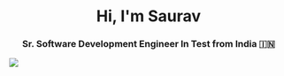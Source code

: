 <h1 align="center">Hi, I'm Saurav</h1>

<h3 align="center">Sr. Software Development Engineer In Test from India 🇮🇳</h3>
<p align="left"> <img src=https://komarev.com/ghpvc/?username=sauravpd lt=sauravpd/> </p>
